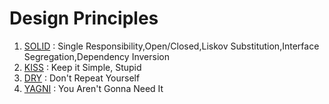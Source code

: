 # Design Principles 

1. [SOLID](Design_Principle/solid.md) : Single Responsibility,Open/Closed,Liskov Substitution,Interface Segregation,Dependency Inversion
2. [KISS](Design_Principle/kiss.md) : Keep it Simple, Stupid
3. [DRY](Design_Principle/dry.md) : Don't Repeat Yourself
4. [YAGNI](Design_Principle/yagni.md) : You Aren't Gonna Need It